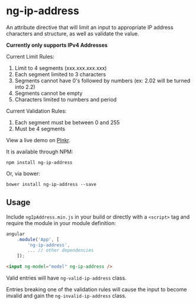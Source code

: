 # ng-ip-address

An attribute directive that will limit an input to appropriate IP address characters and structure, as well as validate
the value.

**Currently only supports IPv4 Addresses**

Current Limit Rules:
1. Limit to 4 segments (xxx.xxx.xxx.xxx)
2. Each segment limited to 3 characters
3. Segments cannot have 0's followed by numbers (ex: 2.02 will be turned into 2.2)
4. Segments cannot be empty
5. Characters limited to numbers and period

Current Validation Rules:
1. Each segment must be between 0 and 255
2. Must be 4 segments

View a live demo on [Plnkr][plnkr-url].

It is available through NPM:

```text
npm install ng-ip-address
```

Or, via bower:

```text
bower install ng-ip-address --save
```

## Usage

Include `ngIpAddress.min.js` in your build or directly with a `<script>` tag and require the module in your module definition:

```js
angular  
    .module('App', [  
        'ng-ip-address',
        ... // other dependencies  
    ]);
```

```html
<input ng-model="model" ng-ip-address />
```

Valid entries will have `ng-valid-ip-address` class.

Entries breaking one of the validation rules will cause the input to become invalid and gain the `ng-invalid-ip-address` class.

[plnkr-url]: http://plnkr.co/edit/7n2muGs78kXqIx7MHB7E?p=preview
